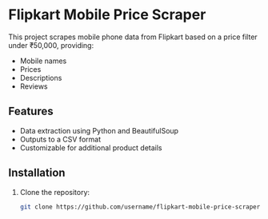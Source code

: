 # Flipkart Mobile Price Scraper

This project scrapes mobile phone data from Flipkart based on a price filter under ₹50,000, providing:
- Mobile names
- Prices
- Descriptions
- Reviews

## Features
- Data extraction using Python and BeautifulSoup
- Outputs to a CSV format
- Customizable for additional product details

## Installation

1. Clone the repository:
   ```bash
   git clone https://github.com/username/flipkart-mobile-price-scraper.git
